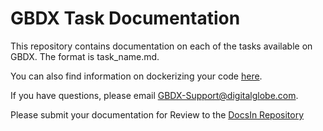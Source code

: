 # GBDX Task Documentation

This repository contains documentation on each of the tasks available on GBDX.
The format is task_name.md.

You can also find information on dockerizing your code [here](https://github.com/TDG-Platform/docs/tree/master/dockerizing).

If you have questions, please email GBDX-Support@digitalglobe.com.

Please submit your documentation for Review to the [DocsIn Repository](https://github.com/TDG-Platform/docs/tree/DocsIn)
